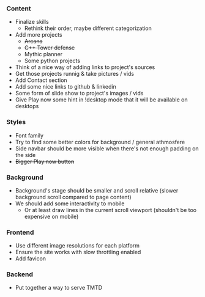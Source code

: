 
### Content
- Finalize skills
    - Rethink their order, maybe different categorization
- Add more projects
    - ~~Arcana~~
    - ~~C++ Tower defense~~
    - Mythic planner
    - Some python projects
- Think of a nice way of adding links to project's sources
- Get those projects runnig & take pictures / vids
- Add Contact section
- Add some nice links to github & linkedin
- Some form of slide show to project's images / vids
- Give Play now some hint in !desktop mode that it will be available on desktops

### Styles
- Font family
- Try to find some better colors for background / general athmosfere
- Side navbar should be more visible when there's not enough padding on the side
- ~~Bigger Play now button~~

### Background
- Background's stage should be smaller and scroll relative (slower background scroll compared to page content)
- We should add some interactivity to mobile
    - Or at least draw lines in the current scroll viewport (shouldn't be too expensive on mobile)

### Frontend
- Use different image resolutions for each platform
- Ensure the site works with slow throttling enabled
- Add favicon

### Backend
- Put together a way to serve TMTD